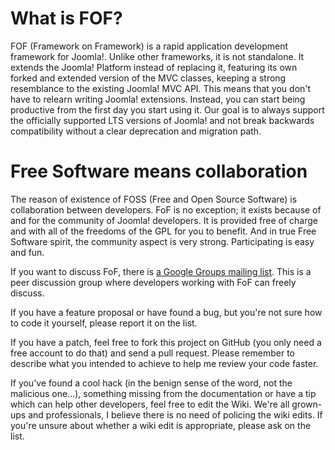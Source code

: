 # What is FOF?

FOF (Framework on Framework) is a rapid application development framework for Joomla!.
Unlike other frameworks, it is not standalone. It extends the Joomla! Platform
instead of replacing it, featuring its own forked and extended version of the
MVC classes, keeping a strong resemblance to the existing Joomla! MVC API. This means
that you don't have to relearn writing Joomla! extensions. Instead, you can start
being productive from the first day you start using it. Our goal is to always support
the officially supported LTS versions of Joomla! and not break backwards compatibility
without a clear deprecation and migration path.

# Free Software means collaboration

The reason of existence of FOSS (Free and Open Source Software) is collaboration between developers. FoF is no exception; it exists because of and for the community of Joomla! developers. It is provided free of charge and with all of the freedoms of the GPL for you to benefit. And in true Free Software spirit, the community aspect is very strong. Participating is easy and fun.

If you want to discuss FoF, there is [a Google Groups mailing list](https://groups.google.com/forum/?hl=en&fromgroups#!forum/frameworkonframework). This is a peer discussion group where developers working with FoF can freely discuss.

If you have a feature proposal or have found a bug, but you're not sure how to code it yourself, please report it on the list.

If you have a patch, feel free to fork this project on GitHub (you only need a free account to do that) and send a pull request. Please remember to describe what you intended to achieve to help me review your code faster.

If you've found a cool hack (in the benign sense of the word, not the malicious one...), something missing from the documentation or have a tip which can help other developers, feel free to edit the Wiki. We're all grown-ups and professionals, I believe there is no need of policing the wiki edits. If you're unsure about whether a wiki edit is appropriate, please ask on the list.
